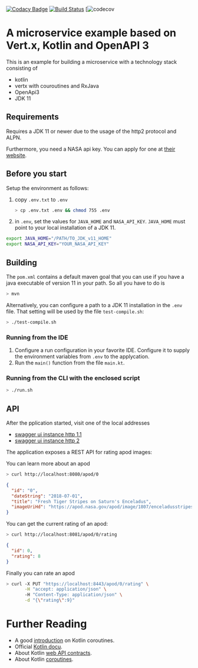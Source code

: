 [![Codacy Badge](https://api.codacy.com/project/badge/Grade/3afe83587b7b41e8a128306b0724149e)](https://app.codacy.com/app/janweinschenker/vertx-kotlin-example?utm_source=github.com&utm_medium=referral&utm_content=holisticon/vertx-kotlin-example&utm_campaign=Badge_Grade_Dashboard)
[![Build Status](https://travis-ci.org/holisticon/vertx-kotlin-example.svg?branch=master)](https://travis-ci.org/holisticon/vertx-kotlin-example)
[![codecov](https://codecov.io/gh/holisticon/vertx-kotlin-example/branch/develop/graph/badge.svg)

# A microservice example based on Vert.x, Kotlin and OpenAPI 3 

This is an example for building a microservice with a technology stack consisting of
* kotlin
* vertx with couroutines and RxJava
* OpenApi3
* JDK 11

## Requirements

Requires a JDK 11 or newer due to the usage of the http2 protocol and ALPN.

Furthermore, you need a NASA api key. You can apply for one at [their website](https://api.nasa.gov/index.html#apply-for-an-api-key).

## Before you start

Setup the environment as follows:
1. copy `.env.txt` to `.env`
   ```bash
   > cp .env.txt .env && chmod 755 .env
   ```
1. in `.env`, set the values for `JAVA_HOME` and `NASA_API_KEY`. `JAVA_HOME` must point to your local installation of a JDK 11.
```bash
export JAVA_HOME="/PATH/TO_JDK_v11_HOME"
export NASA_API_KEY="YOUR_NASA_API_KEY"
```

## Building

The `pom.xml` contains a default maven goal that you can use if you have a 
java executable of version 11 in your path. So all you have to do is

```bash
> mvn 
```

Alternatively, you can configure a path to a JDK 11 installation in the `.env` file. That setting will be used by
the file `test-compile.sh`:

```bash
> ./test-compile.sh 
```

### Running from the IDE

1. Configure a run configuration in your favorite IDE. Configure it to supply the environment 
variables from `.env` to the applycation.
1. Run the `main()` function from the file `main.kt`.

### Running from the CLI with the enclosed script

```bash
> ./run.sh
```

## API

After the pplication started, visit one of the local addresses
- [swagger ui instance http 1.1](http://localhost:8081/ui/index.html)
- [swagger ui instance http 2](https://localhost:8443/ui/index.html)

The application exposes a REST API for rating apod images:

You can learn more about an apod

```bash
> curl http://localhost:8080/apod/0
```
```json
{
  "id": "0",
  "dateString": "2018-07-01",
  "title": "Fresh Tiger Stripes on Saturn's Enceladus",
  "imageUriHd": "https://apod.nasa.gov/apod/image/1807/enceladusstripes_cassini_3237.jpg"
}

```

You can get the current rating of an apod:

```bash
> curl http://localhost:8081/apod/0/rating 
```
```json
{
  "id": 0,
  "rating": 8
}
```

Finally you can rate an apod

```bash
> curl -X PUT "https://localhost:8443/apod/0/rating" \
       -H "accept: application/json" \ 
       -H "Content-Type: application/json" \
       -d "{\"rating\":9}"
```

# Further Reading

* A good [introduction](https://medium.com/@elye.project/understanding-suspend-function-of-coroutines-de26b070c5ed) on Kotlin coroutines.
* Official [Kotlin docu](https://vertx.io/docs/vertx-core/kotlin/).
* About Kotlin [web API contracts](https://vertx.io/docs/vertx-web-api-contract/kotlin/).
* About Kotlin [coroutines](https://vertx.io/docs/vertx-lang-kotlin-coroutines/kotlin/).
